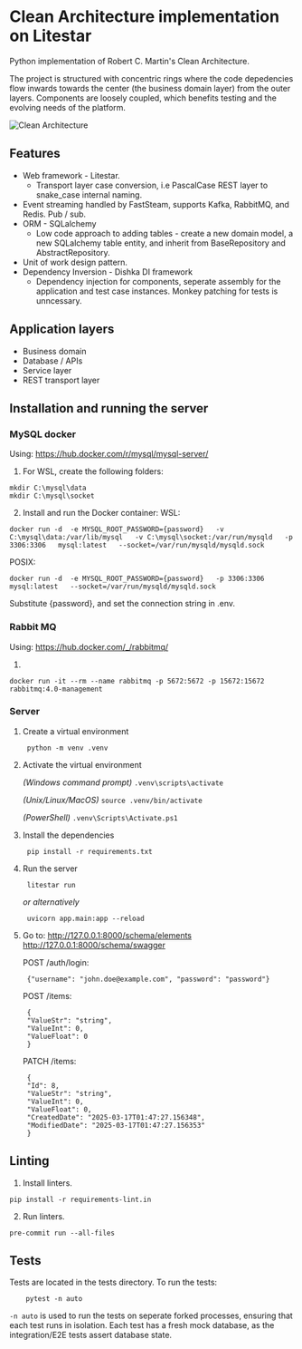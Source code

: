 # Clean Architecture implementation on Litestar
Python implementation of Robert C. Martin's Clean Architecture. 

The project is structured with concentric rings where the code depedencies flow inwards towards the center (the business domain layer) from the outer layers. Components are loosely coupled, which benefits testing and the evolving needs of the platform.

![Clean Architecture](https://blog.cleancoder.com/uncle-bob/images/2012-08-13-the-clean-architecture/CleanArchitecture.jpg)

## Features
- Web framework - Litestar.
    - Transport layer case conversion, i.e PascalCase REST layer to snake_case internal naming.
- Event streaming handled by FastSteam, supports Kafka, RabbitMQ, and Redis. Pub / sub.
- ORM - SQLalchemy
    - Low code approach to adding tables - create a new domain model, a new SQLalchemy table entity, and inherit from BaseRepository and AbstractRepository.
- Unit of work design pattern.
- Dependency Inversion - Dishka DI framework
    - Dependency injection for components, seperate assembly for the application and test case instances. Monkey patching for tests is unncessary.


## Application layers
- Business domain
- Database / APIs
- Service layer
- REST transport layer


## Installation and running the server

### MySQL docker
Using: https://hub.docker.com/r/mysql/mysql-server/

1. For WSL, create the following folders:
```
mkdir C:\mysql\data
mkdir C:\mysql\socket
```

2. Install and run the Docker container:
WSL:
```
docker run -d  -e MYSQL_ROOT_PASSWORD={password}   -v C:\mysql\data:/var/lib/mysql   -v C:\mysql\socket:/var/run/mysqld   -p 3306:3306   mysql:latest   --socket=/var/run/mysqld/mysqld.sock
```

POSIX:
```
docker run -d  -e MYSQL_ROOT_PASSWORD={password}   -p 3306:3306   mysql:latest   --socket=/var/run/mysqld/mysqld.sock
```

Substitute {password}, and set the connection string in .env.

### Rabbit MQ
Using: https://hub.docker.com/_/rabbitmq/

1. 
```
docker run -it --rm --name rabbitmq -p 5672:5672 -p 15672:15672 rabbitmq:4.0-management
```

### Server
1. Create a virtual environment

        python -m venv .venv

2. Activate the virtual environment

    _(Windows command prompt)_ `.venv\scripts\activate`

    _(Unix/Linux/MacOS)_ `source .venv/bin/activate`

    _(PowerShell)_ `.venv\Scripts\Activate.ps1`

3. Install the dependencies

        pip install -r requirements.txt

4. Run the server

        litestar run

    _or alternatively_

        uvicorn app.main:app --reload

5. Go to: 
        http://127.0.0.1:8000/schema/elements
        http://127.0.0.1:8000/schema/swagger

    POST /auth/login:

        {"username": "john.doe@example.com", "password": "password"}

    POST /items:

        {
        "ValueStr": "string",
        "ValueInt": 0,
        "ValueFloat": 0
        }

    PATCH /items:
    
        {
        "Id": 8,
        "ValueStr": "string",
        "ValueInt": 0,
        "ValueFloat": 0,
        "CreatedDate": "2025-03-17T01:47:27.156348",
        "ModifiedDate": "2025-03-17T01:47:27.156353"
        }

## Linting
1. Install linters.
```
pip install -r requirements-lint.in
```
2. Run linters.
```
pre-commit run --all-files
```

## Tests
Tests are located in the tests directory. To run the tests:

        pytest -n auto

`-n auto` is used to run the tests on seperate forked processes, ensuring that each test runs in isolation. Each test has a fresh mock database, as the integration/E2E tests assert database state.
